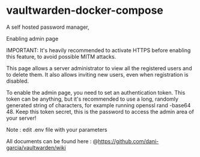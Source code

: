 # vaultwarden-docker-compose
A self hosted password manager, 


Enabling admin page

IMPORTANT: It's heavily recommended to activate HTTPS before enabling this feature, to avoid possible MITM attacks.

This page allows a server administrator to view all the registered users and to delete them. It also allows inviting new users, even when registration is disabled.

To enable the admin page, you need to set an authentication token. This token can be anything, but it's recommended to use a long, randomly generated string of characters, for example running openssl rand -base64 48. Keep this token secret, this is the password to access the admin area of your server!

Note : edit .env file with your parameters


All documents can be found here : @https://github.com/dani-garcia/vaultwarden/wiki
